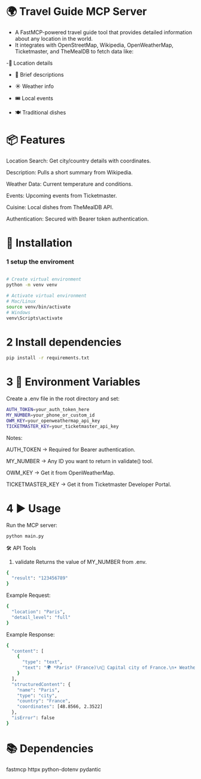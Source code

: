 # 🌍 Travel Guide MCP Server
- A FastMCP-powered travel guide tool that provides detailed information about any location in the world.
- It integrates with OpenStreetMap, Wikipedia, OpenWeatherMap, Ticketmaster, and TheMealDB to fetch data like:

-📍 Location details

- 📜 Brief descriptions

- ☀️ Weather info

- 🎟️ Local events

- 🍽️ Traditional dishes

# 📦 Features

Location Search: Get city/country details with coordinates.

Description: Pulls a short summary from Wikipedia.

Weather Data: Current temperature and conditions.

Events: Upcoming events from Ticketmaster.

Cuisine: Local dishes from TheMealDB API.

Authentication: Secured with Bearer token authentication.

# 🚀 Installation
### 1 setup the enviroment
```bash

# Create virtual environment
python -m venv venv

# Activate virtual environment
# Mac/Linux
source venv/bin/activate
# Windows
venv\Scripts\activate
```

# 2 Install dependencies
```bash
pip install -r requirements.txt
```
# 3 🔑 Environment Variables
Create a .env file in the root directory and set:
```bash
AUTH_TOKEN=your_auth_token_here
MY_NUMBER=your_phone_or_custom_id
OWM_KEY=your_openweathermap_api_key
TICKETMASTER_KEY=your_ticketmaster_api_key
```
Notes:

AUTH_TOKEN → Required for Bearer authentication.

MY_NUMBER → Any ID you want to return in validate() tool.

OWM_KEY → Get it from OpenWeatherMap.

TICKETMASTER_KEY → Get it from Ticketmaster Developer Portal.

# 4 ▶️ Usage
Run the MCP server:
```bash
python main.py
```

🛠️ API Tools
1. validate
Returns the value of MY_NUMBER from .env.
```bash
{
  "result": "123456789"
}
```

Example Request:
```bash
{
  "location": "Paris",
  "detail_level": "full"
}
```
Example Response:
```bash
{
  "content": [
    {
      "type": "text",
      "text": "🌍 *Paris* (France)\n📍 Capital city of France.\n☀️ Weather: 20°C, clear sky\n🎟️ Events:\n• Jazz Festival (2025-08-15)\n🍽️ Local Cuisine:\n• Croissant\n• Ratatouille\n• Crème brûlée"
    }
  ],
  "structuredContent": {
    "name": "Paris",
    "type": "city",
    "country": "France",
    "coordinates": [48.8566, 2.3522]
  },
  "isError": false
}
```

# 📚 Dependencies
fastmcp
httpx
python-dotenv
pydantic

